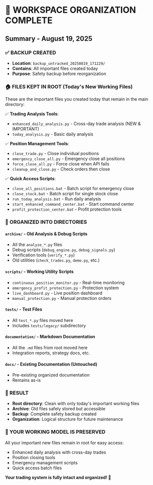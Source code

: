 # 🧹 WORKSPACE ORGANIZATION COMPLETE

## Summary - August 19, 2025

### ✅ BACKUP CREATED
- **Location**: `backup_untracked_20250819_171229/`
- **Contains**: All important files created today
- **Purpose**: Safety backup before reorganization

### 🏠 FILES KEPT IN ROOT (Today's New Working Files)
These are the important files you created today that remain in the main directory:

✅ **Trading Analysis Tools**:
- `enhanced_daily_analysis.py` - Cross-day trade analysis (NEW & IMPORTANT)
- `today_analysis.py` - Basic daily analysis

✅ **Position Management Tools**:
- `close_trade.py` - Close individual positions
- `emergency_close_all.py` - Emergency close all positions
- `force_close_all.py` - Force close when API fails
- `cleanup_and_close.py` - Check orders then close

✅ **Quick Access Scripts**:
- `close_all_positions.bat` - Batch script for emergency close
- `close_stock.bat` - Batch script for single stock close
- `run_today_analysis.bat` - Run daily analysis
- `start_enhanced_command_center.bat` - Start command center
- `profit_protection_center.bat` - Profit protection tools

### 📁 ORGANIZED INTO DIRECTORIES

#### `archive/` - Old Analysis & Debug Scripts
- All the `analyze_*.py` files
- Debug scripts (`debug_engine.py`, `debug_signals.py`)
- Verification tools (`verify_*.py`)
- Old utilities (`check_trades.py`, `demo.py`, etc.)

#### `scripts/` - Working Utility Scripts  
- `continuous_position_monitor.py` - Real-time monitoring
- `emergency_profit_protection.py` - Protection system
- `live_dashboard.py` - Live position dashboard
- `manual_protection.py` - Manual protection orders

#### `tests/` - Test Files
- All `test_*.py` files moved here
- Includes `tests/legacy/` subdirectory

#### `documentation/` - Markdown Documentation
- All the `.md` files from root moved here
- Integration reports, strategy docs, etc.

#### `docs/` - Existing Documentation (Untouched)
- Pre-existing organized documentation
- Remains as-is

### 🎯 RESULT
- **Root directory**: Clean with only today's important working files
- **Archive**: Old files safely stored but accessible
- **Backup**: Complete safety backup created
- **Organization**: Logical structure for future maintenance

### 🚀 YOUR WORKING MODEL IS PRESERVED
All your important new files remain in root for easy access:
- Enhanced daily analysis with cross-day trades
- Position closing tools
- Emergency management scripts
- Quick access batch files

**Your trading system is fully intact and organized! 🎉**
